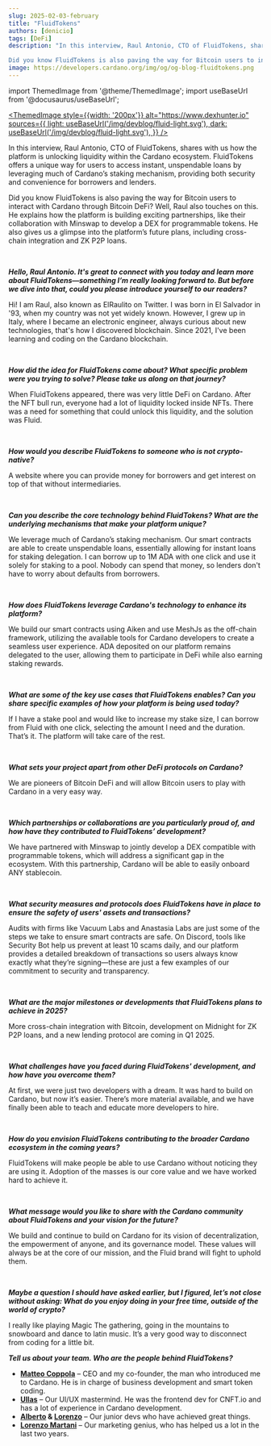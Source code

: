 ```yaml
---
slug: 2025-02-03-february
title: "FluidTokens"
authors: [denicio]
tags: [DeFi]
description: "In this interview, Raul Antonio, CTO of FluidTokens, shares with us how the platform is unlocking liquidity within the Cardano ecosystem. FluidTokens offers a unique way for users to access instant, unspendable loans by leveraging much of Cardano’s staking mechanism, providing both security and convenience for borrowers and lenders. 

Did you know FluidTokens is also paving the way for Bitcoin users to interact with Cardano through Bitcoin DeFi? Well, Raul also touches on this. He explains how the platform is building exciting partnerships, like their collaboration with Minswap to develop a DEX for programmable tokens. He also gives us a glimpse into the platform’s future plans, including cross-chain integration and ZK P2P loans."
image: https://developers.cardano.org/img/og/og-blog-fluidtokens.png
---
```


import ThemedImage from '@theme/ThemedImage';
import useBaseUrl from '@docusaurus/useBaseUrl';

 [<ThemedImage
style={{width: '200px'}}
alt="https://www.dexhunter.io"
sources={{
    light: useBaseUrl('/img/devblog/fluid-light.svg'),
    dark: useBaseUrl('/img/devblog/fluid-light.svg'),
  }}
/>](https://www.dexhunter.io)

In this interview, Raul Antonio, CTO of FluidTokens, shares with us how the platform is unlocking liquidity within the Cardano ecosystem. FluidTokens offers a unique way for users to access instant, unspendable loans by leveraging much of Cardano’s staking mechanism, providing both security and convenience for borrowers and lenders. 

Did you know FluidTokens is also paving the way for Bitcoin users to interact with Cardano through Bitcoin DeFi? Well, Raul also touches on this. He explains how the platform is building exciting partnerships, like their collaboration with Minswap to develop a DEX for programmable tokens. He also gives us a glimpse into the platform’s future plans, including cross-chain integration and ZK P2P loans.


<!-- truncate -->
<br />


**_Hello, Raul Antonio. It's great to connect with you today and learn more about FluidTokens—something I’m really looking forward to. But before we dive into that, could you please introduce yourself to our readers?_**

Hi! I am Raul, also known as ElRaulito on Twitter. I was born in El Salvador in '93, when my country was not yet widely known. However, I grew up in Italy, where I became an electronic engineer, always curious about new technologies, that's how I discovered blockchain. Since 2021, I've been learning and coding on the Cardano blockchain.


<br />

**_How did the idea for FluidTokens come about? What specific problem were you trying to solve? Please take us along on that journey?_**

When FluidTokens appeared, there was very little DeFi on Cardano. After the NFT bull run, everyone had a lot of liquidity locked inside NFTs. There was a need for something that could unlock this liquidity, and the solution was Fluid.


<br />

**_How would you describe FluidTokens to someone who is not crypto-native?_**

A website where you can provide money for borrowers and get interest on top of that without intermediaries.


<br />

**_Can you describe the core technology behind FluidTokens? What are the underlying mechanisms that make your platform unique?_**

We leverage much of Cardano’s staking mechanism. Our smart contracts are able to create unspendable loans, essentially allowing for instant loans for staking delegation. I can borrow up to 1M ADA with one click and use it solely for staking to a pool. Nobody can spend that money, so lenders don't have to worry about defaults from borrowers.


<br />

**_How does FluidTokens leverage Cardano's technology to enhance its platform?_**

We build our smart contracts using Aiken and use MeshJs as the off-chain framework, utilizing the available tools for Cardano developers to create a seamless user experience. ADA deposited on our platform remains delegated to the user, allowing them to participate in DeFi while also earning staking rewards.


<br />

**_What are some of the key use cases that FluidTokens enables? Can you share specific examples of how your platform is being used today?_**

If I have a stake pool and would like to increase my stake size, I can borrow from Fluid with one click, selecting the amount I need and the duration. That’s it. The platform will take care of the rest.


<br />

**_What sets your project apart from other DeFi protocols on Cardano?_**

We are pioneers of Bitcoin DeFi and will allow Bitcoin users to play with Cardano in a very easy way.


<br />

**_Which partnerships or collaborations are you particularly proud of, and how have they contributed to FluidTokens’ development?_**

We have partnered with Minswap to jointly develop a DEX compatible with programmable tokens, which will address a significant gap in the ecosystem. With this partnership, Cardano will be able to easily onboard ANY stablecoin.


<br />

**_What security measures and protocols does FluidTokens have in place to ensure the safety of users' assets and transactions?_**

Audits with firms like Vacuum Labs and Anastasia Labs are just some of the steps we take to ensure smart contracts are safe. On Discord, tools like Security Bot help us prevent at least 10 scams daily, and our platform provides a detailed breakdown of transactions so users always know exactly what they’re signing—these are just a few examples of our commitment to security and transparency.


<br />

**_What are the major milestones or developments that FluidTokens plans to achieve in 2025?_**

More cross-chain integration with Bitcoin, development on Midnight for ZK P2P loans, and a new lending protocol are coming in Q1 2025.


<br />

**_What challenges have you faced during FluidTokens' development, and how have you overcome them?_**

At first, we were just two developers with a dream. It was hard to build on Cardano, but now it’s easier. There’s more material available, and we have finally been able to teach and educate more developers to hire.


<br />

**_How do you envision FluidTokens contributing to the broader Cardano ecosystem in the coming years?_**

FluidTokens will make people be able to use Cardano without noticing they are using it. Adoption of the masses is our core value and we have worked hard to achieve it.


<br />

**_What message would you like to share with the Cardano community about FluidTokens and your vision for the future?_**

We build and continue to build on Cardano for its vision of decentralization, the empowerment of anyone, and its governance model. These values will always be at the core of our mission, and the Fluid brand will fight to uphold them.


<br />

**_Maybe a question I should have asked earlier, but I figured, let’s not close without asking: What do you enjoy doing in your free time, outside of the world of crypto?_**

I really like playing Magic The gathering, going in the mountains to snowboard and dance to latin music. It’s a very good way to disconnect from coding for a little bit.


**_Tell us about your team. Who are the people behind FluidTokens?_**
 
- **[Matteo Coppola](https://www.linkedin.com/in/matteo-coppola-mazzetti/)** – CEO and my co-founder, the man who introduced me to Cardano. He is in charge of business development and smart token coding.  
- **[Ullas](https://www.linkedin.com/in/ullas-mahalingappa-65689a163/)** – Our UI/UX mastermind. He was the frontend dev for CNFT.io and has a lot of experience in Cardano development.  
- **[Alberto](https://www.linkedin.com/in/albertorizzi/) & [Lorenzo](https://www.linkedin.com/in/lorenzo-marcolli/)** – Our junior devs who have achieved great things.  
- **[Lorenzo Martani](https://www.linkedin.com/in/lorenzo-marcolli/)** – Our marketing genius, who has helped us a lot in the last two years.  